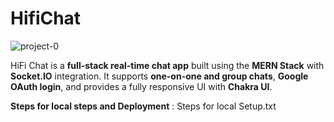 # HifiChat

![project-0](https://github.com/user-attachments/assets/5663061a-168e-44ef-96da-efb062f4e033)

HiFi Chat is a **full-stack real-time chat app** built using the **MERN Stack** with **Socket.IO** integration. It supports **one-on-one and group chats**, **Google OAuth login**, and provides a fully responsive UI with **Chakra UI**.

**Steps for local steps and Deployment** : Steps for local Setup.txt


